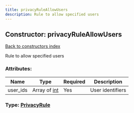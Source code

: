 ```yaml
---
title: privacyRuleAllowUsers
description: Rule to allow specified users
---
```

## Constructor: privacyRuleAllowUsers  
[Back to constructors index](index.md)



Rule to allow specified users

### Attributes:

| Name     |    Type       | Required | Description |
|----------|---------------|----------|-------------|
|user\_ids|Array of [int](../constructors/int.md) | Yes|User identifiers|



### Type: [PrivacyRule](../types/PrivacyRule.md)


